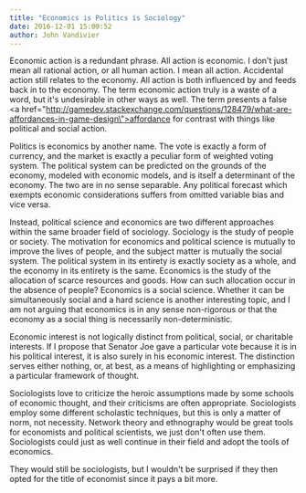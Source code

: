 ```yaml
---
title: "Economics is Politics is Sociology"
date: 2016-12-01 15:00:52
author: John Vandivier
---
```




Economic action is a redundant phrase. All action is economic. I don't just mean all rational action, or all human action. I mean all action. Accidental action still relates to the economy. All action is both influenced by and feeds back in to the economy. The term economic action truly is a waste of a word, but it's undesirable in other ways as well. The term presents a false <a href=\"http://gamedev.stackexchange.com/questions/128479/what-are-affordances-in-game-design\">affordance</a> for contrast with things like political and social action.

Politics is economics by another name. The vote is exactly a form of currency, and the market is exactly a peculiar form of weighted voting system. The political system can be predicted on the grounds of the economy, modeled with economic models, and is itself a determinant of the economy. The two are in no sense separable. Any political forecast which exempts economic considerations suffers from omitted variable bias and vice versa.

Instead, political science and economics are two different approaches within the same broader field of sociology. Sociology is the study of people or society. The motivation for economics and political science is mutually to improve the lives of people, and the subject matter is mutually the social system. The political system in its entirety is exactly society as a whole, and the economy in its entirety is the same. Economics is the study of the allocation of scarce resources and goods. How can such allocation occur in the absence of people? Economics is a social science. Whether it can be simultaneously social and a hard science is another interesting topic, and I am not arguing that economics is in any sense non-rigorous or that the economy as a social thing is necessarily non-deterministic.

Economic interest is not logically distinct from political, social, or charitable interests. If I propose that Senator Joe gave a particular vote because it is in his political interest, it is also surely in his economic interest. The distinction serves either nothing, or, at best, as a means of highlighting or emphasizing a particular framework of thought.

Sociologists love to criticize the heroic assumptions made by some schools of economic thought, and their criticisms are often appropriate. Sociologists employ some different scholastic techniques, but this is only a matter of norm, not necessity. Network theory and ethnography would be great tools for economists and political scientists, we just don't often use them. Sociologists could just as well continue in their field and adopt the tools of economics.

They would still be sociologists, but I wouldn't be surprised if they then opted for the title of economist since it pays a bit more.